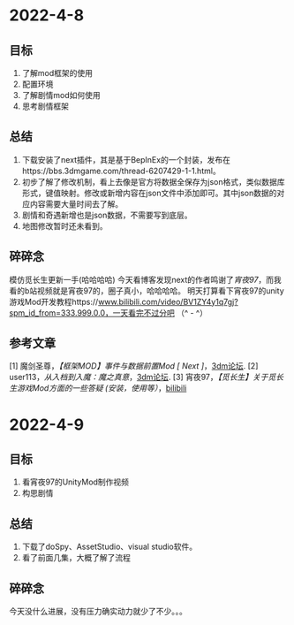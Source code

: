 # 2022-4-8

## 目标

1. 了解mod框架的使用
2. 配置环境
3. 了解剧情mod如何使用
4. 思考剧情框架

## 总结

1. 下载安装了next插件，其是基于BepInEx的一个封装，发布在https://bbs.3dmgame.com/thread-6207429-1-1.html。
2. 初步了解了修改机制，看上去像是官方将数据全保存为json格式，类似数据库形式，键值映射。修改或新增内容在json文件中添加即可。其中json数据的对应内容需要大量时间去了解。
3. 剧情和奇遇新增也是json数据，不需要写到底层。
4. 地图修改暂时还未看到。

## 碎碎念

模仿觅长生更新一手(哈哈哈哈)
今天看博客发现next的作者鸣谢了*宵夜97*，而我看的b站视频就是宵夜97的，圈子真小，哈哈哈哈。
明天打算看下宵夜97的unity游戏Mod开发教程https://www.bilibili.com/video/BV1ZY4y1q7gj?spm_id_from=333.999.0.0，一天看完不过分吧 （^ - ^）

## 参考文章

[1] 魔剑圣尊，*【框架MOD】事件与数据前置Mod [ Next ]*，[3dm论坛](https://bbs.3dmgame.com/thread-6207429-1-1.html).
[2] user113，*从入档到入魔：魔之真意*，[3dm论坛](https://bbs.3dmgame.com/thread-6185512-1-1.html).
[3] 宵夜97，*【觅长生】关于觅长生游戏Mod方面的一些答疑 (安装，使用等）*，[bilibili](https://space.bilibili.com/1306433)

# 2022-4-9

## 目标

1. 看宵夜97的UnityMod制作视频
2. 构思剧情

## 总结

1. 下载了doSpy、AssetStudio、visual studio软件。
2. 看了前面几集，大概了解了流程

## 碎碎念

今天没什么进展，没有压力确实动力就少了不少。。。
